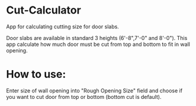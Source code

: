 # Cut-Calculator
App for calculating cutting size for door slabs.

Door slabs are available in standard 3 heights (6'-8",7'-0" and 8'-0").
This app calculate how much door must be cut from top and bottom to fit in wall opening.

# How to use:
Enter size of wall opening into "Rough Opening Size" field and choose if you want to cut door from top or bottom (bottom cut is default).

